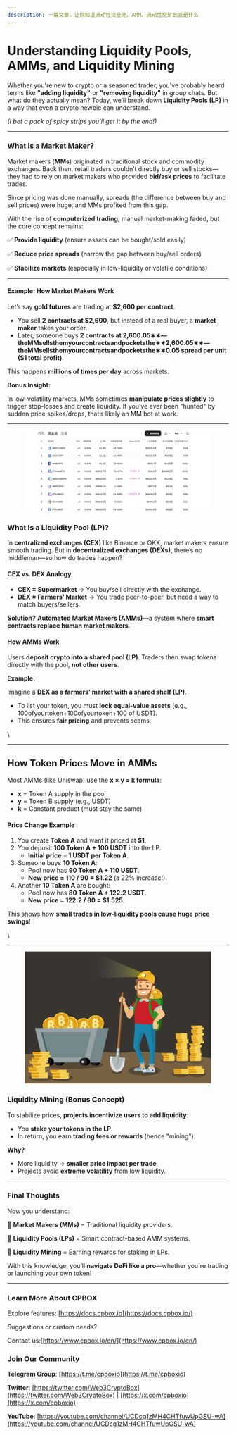 ```yaml
---
description: 一篇文章，让你知道流动性资金池、AMM、流动性挖矿到底是什么
---
```


# Understanding Liquidity Pools, AMMs, and Liquidity Mining

Whether you're new to crypto or a seasoned trader, you've probably heard terms like **"adding liquidity"** or **"removing liquidity"** in group chats. But what do they actually mean? Today, we’ll break down **Liquidity Pools (LP)** in a way that even a crypto newbie can understand.

_(I bet a pack of spicy strips you’ll get it by the end!)_

***

### &#x20;**What is a Market Maker?**

Market makers (**MMs**) originated in traditional stock and commodity exchanges. Back then, retail traders couldn’t directly buy or sell stocks—they had to rely on market makers who provided **bid/ask prices** to facilitate trades.

Since pricing was done manually, spreads (the difference between buy and sell prices) were huge, and MMs profited from this gap.

With the rise of **computerized trading**, manual market-making faded, but the core concept remains:

✅ **Provide liquidity** (ensure assets can be bought/sold easily)

✅ **Reduce price spreads** (narrow the gap between buy/sell orders)

✅ **Stabilize markets** (especially in low-liquidity or volatile conditions)

***

#### **Example: How Market Makers Work**

Let’s say **gold futures** are trading at **$2,600 per contract**.

* You sell **2 contracts at $2,600**, but instead of a real buyer, a **market maker** takes your order.
* Later, someone buys **2 contracts at 2,600.05∗∗—theMMsellsthemyourcontractsandpocketsthe∗∗2,600.05∗∗—theMMsellsthemyourcontractsandpocketsthe∗∗0.05 spread per unit ($1 total profit)**.

This happens **millions of times per day** across markets.

**Bonus Insight:**

In low-volatility markets, MMs sometimes **manipulate prices slightly** to trigger stop-losses and create liquidity. If you’ve ever been "hunted" by sudden price spikes/drops, that’s likely an MM bot at work.

***

<figure><img src="../../../.gitbook/assets/dexlp.png" alt=""><figcaption></figcaption></figure>

### **What is a Liquidity Pool (LP)?**

In **centralized exchanges (CEX)** like Binance or OKX, market makers ensure smooth trading. But in **decentralized exchanges (DEXs)**, there’s no middleman—so how do trades happen?

#### **CEX vs. DEX Analogy**

* **CEX = Supermarket** → You buy/sell directly with the exchange.
* **DEX = Farmers’ Market** → You trade peer-to-peer, but need a way to match buyers/sellers.

**Solution?** **Automated Market Makers (AMMs)**—a system where **smart contracts replace human market makers**.

#### **How AMMs Work**

Users **deposit crypto into a shared pool (LP)**. Traders then swap tokens directly with the pool, **not other users**.

**Example:**

Imagine a **DEX as a farmers’ market with a shared shelf (LP)**.

* To list your token, you must **lock equal-value assets** (e.g., 100ofyourtoken+100ofyourtoken+100 of USDT).
* This ensures **fair pricing** and prevents scams.

\


***

## **How Token Prices Move in AMMs**

Most AMMs (like Uniswap) use the **x × y = k formula**:

* **x** = Token A supply in the pool
* **y** = Token B supply (e.g., USDT)
* **k** = Constant product (must stay the same)

#### **Price Change Example**

1. You create **Token A** and want it priced at **$1**.
2. You deposit **100 Token A + 100 USDT** into the LP.
   * **Initial price = 1 USDT per Token A**.
3. Someone buys **10 Token A**:
   * Pool now has **90 Token A + 110 USDT**.
   * **New price = 110 / 90 = $1.22** (a 22% increase!).
4. Another **10 Token A** are bought:
   * Pool now has **80 Token A + 122.2 USDT**.
   * **New price = 122.2 / 80 = $1.525**.

This shows how **small trades in low-liquidity pools cause huge price swings**!

\


***

<figure><img src="../../../.gitbook/assets/e4907472-be69-4f9d-afcd-19e122d3e287.png" alt=""><figcaption></figcaption></figure>

### **Liquidity Mining (Bonus Concept)**

To stabilize prices, **projects incentivize users to add liquidity**:

* You **stake your tokens in the LP**.
* In return, you earn **trading fees or rewards** (hence "mining").

**Why?**

* More liquidity → **smaller price impact per trade**.
* Projects avoid **extreme volatility** from low liquidity.

***

### **Final Thoughts**

Now you understand:

🔹 **Market Makers (MMs)** = Traditional liquidity providers.

🔹 **Liquidity Pools (LPs)** = Smart contract-based AMM systems.

🔹 **Liquidity Mining** = Earning rewards for staking in LPs.

With this knowledge, you’ll **navigate DeFi like a pro**—whether you're trading or launching your own token!

***

### **Learn More About CPBOX**

Explore features: [https://docs.cpbox.io](https://docs.cpbox.io/)

Suggestions or custom needs?&#x20;

Contact us:[https://www.cpbox.io/cn/](https://www.cpbox.io/cn/)

### **Join Our Community**

**Telegram Group**: [https://t.me/cpboxio](https://t.me/cpboxio)

**Twitter**: [https://twitter.com/Web3CryptoBox](https://twitter.com/Web3CryptoBox) | [https://x.com/cpboxio](https://x.com/cpboxio)

**YouTube**: [https://youtube.com/channel/UCDcg1zMH4CHTfuwUpGSU-wA](https://youtube.com/channel/UCDcg1zMH4CHTfuwUpGSU-wA)
